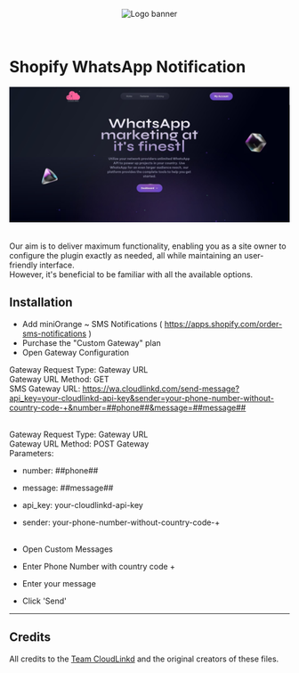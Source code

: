 <p align="center">
<img alt="Logo banner" src="https://github.com/cloudlinkd-networks/whatsapp-notification/blob/main/logo.png"/></p>
</br>

# Shopify WhatsApp Notification

![Example dashboard](https://raw.githubusercontent.com/cloudlinkd-networks/WHMCS-WhatsApp-Notification/refs/heads/main/screenshot-4.png)
</br></br>

Our aim is to deliver maximum functionality, enabling you as a site owner to configure the plugin exactly as needed, all while maintaining an user-friendly interface.<br>
However, it's beneficial to be familiar with all the available options.<br>

## Installation

- Add miniOrange ~ SMS Notifications ( https://apps.shopify.com/order-sms-notifications )
- Purchase the "Custom Gateway" plan
- Open Gateway Configuration

 Gateway Request Type: Gateway URL</br>
 Gateway URL Method: GET</br>
 SMS Gateway URL: https://wa.cloudlinkd.com/send-message?api_key=your-cloudlinkd-api-key&sender=your-phone-number-without-country-code-+&number=##phone##&message=##message##</br></br>
 
 Gateway Request Type: Gateway URL</br>
 Gateway URL Method: POST Gateway</br>
 Parameters:
 - number: ##phone##</br>
 - message: ##message##</br>
 - api_key: your-cloudlinkd-api-key</br>
 - sender: your-phone-number-without-country-code-+</br></br>
 
- Open Custom Messages</br>
- Enter Phone Number with country code +</br>
- Enter your message</br>
- Click 'Send'</br>

----------

## Credits

All credits to the [Team CloudLinkd](https://www.cloudlinkd.com) and the original creators of these files.</br>
